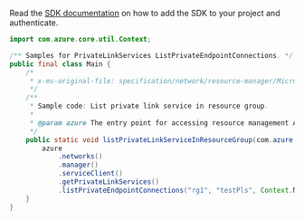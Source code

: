 Read the [SDK documentation](https://github.com/Azure/azure-sdk-for-java/blob/azure-resourcemanager_2.10.0/sdk/resourcemanager/azure-resourcemanager/README.md) on how to add the SDK to your project and authenticate.

```java
import com.azure.core.util.Context;

/** Samples for PrivateLinkServices ListPrivateEndpointConnections. */
public final class Main {
    /*
     * x-ms-original-file: specification/network/resource-manager/Microsoft.Network/stable/2021-05-01/examples/PrivateLinkServiceListPrivateEndpointConnection.json
     */
    /**
     * Sample code: List private link service in resource group.
     *
     * @param azure The entry point for accessing resource management APIs in Azure.
     */
    public static void listPrivateLinkServiceInResourceGroup(com.azure.resourcemanager.AzureResourceManager azure) {
        azure
            .networks()
            .manager()
            .serviceClient()
            .getPrivateLinkServices()
            .listPrivateEndpointConnections("rg1", "testPls", Context.NONE);
    }
}
```
